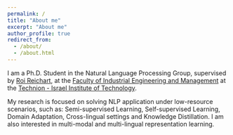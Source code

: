 ```yaml
---
permalink: /
title: "About me"
excerpt: "About me"
author_profile: true
redirect_from: 
  - /about/
  - /about.html
---
```


I am a Ph.D. Student in the Natural Language Processing Group, supervised by <a href = "https://ie.technion.ac.il/~roiri/">Roi Reichart</a>, at the <a href = "http://ie.technion.ac.il">Faculty of Industrial Engineering and Management</a> at the <a href = "http://www.technion.ac.il">Technion - Israel Institute of Technology</a>. 

My research is focused on solving NLP application under low-resource scenarios, such as: Semi-supervised Learning, Self-supervised Learning, Domain Adaptation, Cross-lingual settings and Knowledge Distillation. I am also interested in multi-modal and multi-lingual representation learning.
